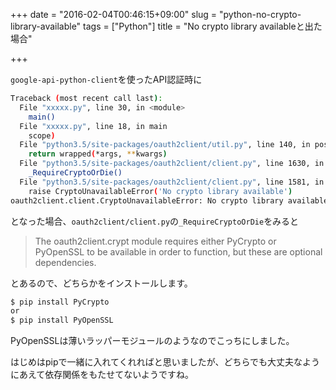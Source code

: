 +++
date = "2016-02-04T00:46:15+09:00"
slug = "python-no-crypto-library-available"
tags = ["Python"]
title = "No crypto library availableと出た場合"

+++

`google-api-python-client`を使ったAPI認証時に

```sh
Traceback (most recent call last):
  File "xxxxx.py", line 30, in <module>
    main()
  File "xxxxx.py", line 18, in main
    scope)
  File "python3.5/site-packages/oauth2client/util.py", line 140, in positional_wrapper
    return wrapped(*args, **kwargs)
  File "python3.5/site-packages/oauth2client/client.py", line 1630, in __init__
    _RequireCryptoOrDie()
  File "python3.5/site-packages/oauth2client/client.py", line 1581, in _RequireCryptoOrDie
    raise CryptoUnavailableError('No crypto library available')
oauth2client.client.CryptoUnavailableError: No crypto library available
```

<!--more-->

となった場合、`oauth2client/client.py`の`_RequireCryptoOrDie`をみると

> The oauth2client.crypt module requires either PyCrypto or PyOpenSSL
> to be available in order to function, but these are optional
> dependencies.

とあるので、どちらかをインストールします。

```sh
$ pip install PyCrypto
or
$ pip install PyOpenSSL
```

PyOpenSSLは薄いラッパーモジュールのようなのでこっちにしました。

はじめはpipで一緒に入れてくれればと思いましたが、どちらでも大丈夫なようにあえて依存関係をもたせてないようですね。

